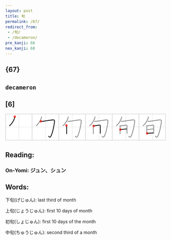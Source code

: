 ```yaml
---
layout: post
title: 旬
permalink: /67/
redirect_from:
 - /旬/
 - /decameron/
pre_kanji: 66
nex_kanji: 68
---
```


## {67}

## `decameron`

## [6]

<div class="stroke"><img src="../images/E697AC.png" /></div>

## Reading:

### On-Yomi: ジュン、シュン

## Words:

下旬(げじゅん): last third of month

上旬(じょうじゅん): first 10 days of month

初旬(しょじゅん): first 10 days of the month

中旬(ちゅうじゅん): second third of a month
